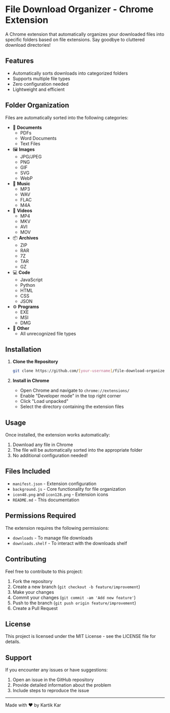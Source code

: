 # File Download Organizer - Chrome Extension

A Chrome extension that automatically organizes your downloaded files into specific folders based on file extensions. Say goodbye to cluttered download directories!

## Features

- Automatically sorts downloads into categorized folders
- Supports multiple file types
- Zero configuration needed
- Lightweight and efficient

## Folder Organization

Files are automatically sorted into the following categories:

- 📄 **Documents**
  - PDFs
  - Word Documents
  - Text Files
- 🖼️ **Images**
  - JPG/JPEG
  - PNG
  - GIF
  - SVG
  - WebP
- 🎵 **Music**
  - MP3
  - WAV
  - FLAC
  - M4A
- 🎥 **Videos**
  - MP4
  - MKV
  - AVI
  - MOV
- 📦 **Archives**
  - ZIP
  - RAR
  - 7Z
  - TAR
  - GZ
- 💻 **Code**
  - JavaScript
  - Python
  - HTML
  - CSS
  - JSON
- ⚙️ **Programs**
  - EXE
  - MSI
  - DMG
- 📁 **Other**
  - All unrecognized file types

## Installation

1. **Clone the Repository**
   ```bash
   git clone https://github.com/[your-username]/file-download-organizer.git
   ```

2. **Install in Chrome**
   - Open Chrome and navigate to `chrome://extensions/`
   - Enable "Developer mode" in the top right corner
   - Click "Load unpacked"
   - Select the directory containing the extension files

## Usage

Once installed, the extension works automatically:
1. Download any file in Chrome
2. The file will be automatically sorted into the appropriate folder
3. No additional configuration needed!

## Files Included

- `manifest.json` - Extension configuration
- `background.js` - Core functionality for file organization
- `icon48.png` and `icon128.png` - Extension icons
- `README.md` - This documentation

## Permissions Required

The extension requires the following permissions:
- `downloads` - To manage file downloads
- `downloads.shelf` - To interact with the downloads shelf

## Contributing

Feel free to contribute to this project:
1. Fork the repository
2. Create a new branch (`git checkout -b feature/improvement`)
3. Make your changes
4. Commit your changes (`git commit -am 'Add new feature'`)
5. Push to the branch (`git push origin feature/improvement`)
6. Create a Pull Request

## License

This project is licensed under the MIT License - see the LICENSE file for details.

## Support

If you encounter any issues or have suggestions:
1. Open an issue in the GitHub repository
2. Provide detailed information about the problem
3. Include steps to reproduce the issue

---

Made with ❤️ by Kartik Kar
